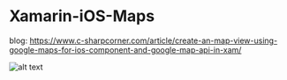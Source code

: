 # Xamarin-iOS-Maps

blog: https://www.c-sharpcorner.com/article/create-an-map-view-using-google-maps-for-ios-component-and-google-map-api-in-xam/


![alt text](https://www.c-sharpcorner.com/article/create-an-map-view-using-google-maps-for-ios-component-and-google-map-api-in-xam/Images/image017.jpg)
